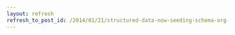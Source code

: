 ```yaml
---
layout: refresh
refresh_to_post_id: /2014/01/21/structured-data-now-seeding-schema-org-in-library-systems
---
```

